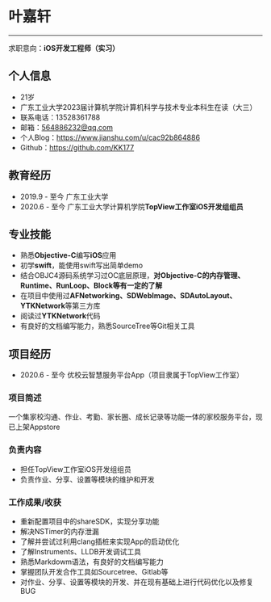 # 叶嘉轩
---
求职意向：**iOS开发工程师（实习）**

## 个人信息
- 21岁
- 广东工业大学2023届计算机学院计算机科学与技术专业本科生在读（大三）
- 联系电话：13528361788
- 邮箱：564886232@qq.com
- 个人Blog：https://www.jianshu.com/u/cac92b864886
- Github：https://github.com/KK177

## 教育经历
- 2019.9 - 至今
  广东工业大学
- 2020.6 - 至今
  广东工业大学计算机学院**TopView工作室iOS开发组组员**
  
## 专业技能
- 熟悉**Objective-C**编写**iOS**应用
- 初学**swift**，能使用swift写出简单demo
- 结合OBJC4源码系统学习过OC底层原理，**对Objective-C的内存管理、Runtime、RunLoop、Block等有一定的了解**
- 在项目中使用过**AFNetworking、SDWebImage、SDAutoLayout、YTKNetwork**等第三方库
- 阅读过**YTKNetwork**代码
- 有良好的文档编写能力，熟悉SourceTree等Git相关工具

## 项目经历
- 2020.6 - 至今
  优校云智慧服务平台App（项目隶属于TopView工作室）
  
### 项目简述
  一个集家校沟通、作业、考勤、家长圈、成长记录等功能一体的家校服务平台，现已上架Appstore
  
### 负责内容
- 担任TopView工作室iOS开发组组员
- 负责作业、分享、设置等模块的维护和开发

### 工作成果/收获
- 重新配置项目中的shareSDK，实现分享功能
- 解决NSTimer的内存泄漏
- 了解并尝试过利用clang插桩来实现App的启动优化
- 了解Instruments、LLDB开发调试工具
- 熟悉Markdowm语法，有良好的文档编写能力
- 掌握团队开发合作工具如Sourcetree、Gitlab等
- 对作业、分享、设置等模块的开发、并在现有基础上进行代码优化以及修复BUG

